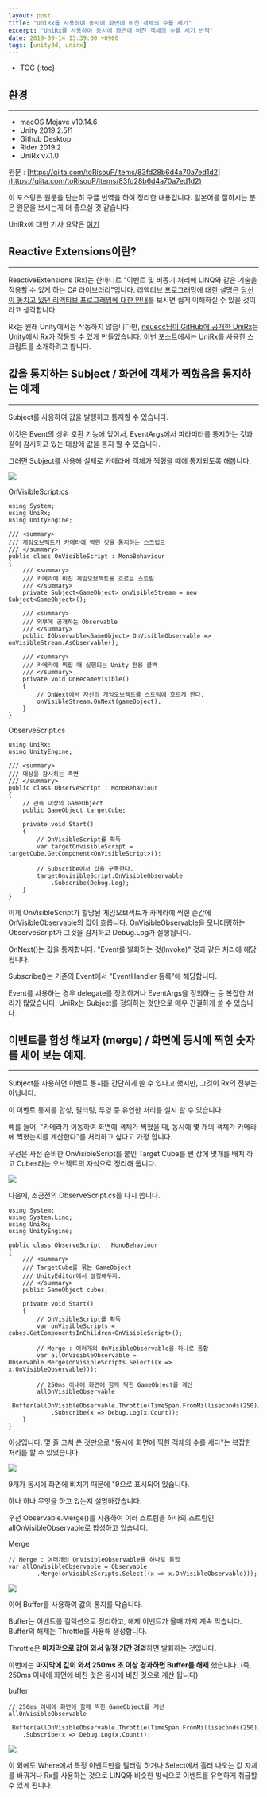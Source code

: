 ```yaml
---
layout: post
title: "UniRx를 사용하여 동시에 화면에 비친 객체의 수를 세기"
excerpt: "UniRx를 사용하여 동시에 화면에 비친 객체의 수를 세기 번역"
date: 2019-09-14 13:39:00 +0900
tags: [unity3d, unirx]
---
```

* TOC
{:toc}

## 환경

---

- macOS Mojave v10.14.6
- Unity 2019.2.5f1
- Github Desktop
- Rider 2019.2
- UniRx v7.1.0

원문 : [https://qiita.com/toRisouP/items/83fd28b6d4a70a7ed1d2](https://qiita.com/toRisouP/items/83fd28b6d4a70a7ed1d2)

이 포스팅은 원문을 단순히 구글 번역을 하여 정리한 내용입니다. 일본어를 잘하시는 분은 원문을 보시는게 더 좋으실 것 같습니다. 

UniRx에 대한 기사 요약은 [여기](https://www.notion.so/karais89/UniRx-c3b7b66948534cc89bfc09951728af20)

## Reactive Extensions이란?

---

ReactiveExtensions (Rx)는 한마디로 "이벤트 및 비동기 처리에 LINQ와 같은 기술을 적용할 수 있게 하는 C# 라이브러리"입니다. 리액티브 프로그래밍에 대한 설명은 [당신이 놓치고 있던 리액티브 프로그래밍에 대한 안내](https://gist.github.com/casamia918/93b8db69beb9ee06b92a96b2a234d48e)를 보시면 쉽게 이해하실 수 있을 것이라고 생각합니다.

Rx는 원래 Unity에서는 작동하지 않습니다만, [neuecc님이 GitHub에 공개한 UniRx](https://github.com/neuecc/UniRx)는 Unity에서 Rx가 작동할 수 있게 만들었습니다. 이번 포스트에서는 UniRx를 사용한 스크립트를 소개하려고 합니다.

## 값을 통지하는 Subject<T> / 화면에 객체가 찍혔음을 통지하는 예제

---

Subject<T>를 사용하여 값을 발행하고 통지할 수 있습니다.

이것은 Event의 상위 호환 기능에 있어서, EventArgs에서 파라미터를 통지하는 것과 같이 감시하고 있는 대상에 값을 통지 할 수 있습니다.

그러면 Subject<T>를 사용해 실제로 카메라에 객체가 찍혔을 때에 통지되도록 해봅니다.

![](/images/unity3d/2019-09-14-1.png)

OnVisibleScript.cs

    using System;
    using UniRx;
    using UnityEngine;
    
    /// <summary>
    /// 게임오브젝트가 카메라에 찍힌 것을 통지하는 스크립트
    /// </summary>
    public class OnVisibleScript : MonoBehaviour
    {
        /// <summary>
        /// 카메라에 비친 게임오브젝트를 흐르는 스트림
        /// </summary>
        private Subject<GameObject> onVisibleStream = new Subject<GameObject>();
    
        /// <summary>
        /// 외부에 공개하는 Observable
        /// </summary>
        public IObservable<GameObject> OnVisibleObservable => onVisibleStream.AsObservable();
        
        /// <summary>
        /// 카메라에 찍힐 때 실행되는 Unity 전용 콜백
        /// </summary>
        private void OnBecameVisible()
        {
            // OnNext에서 자신의 게임오브젝트를 스트림에 흐르게 한다.
            onVisibleStream.OnNext(gameObject);
        }
    }

ObserveScript.cs

    using UniRx;
    using UnityEngine;
    
    /// <summary>
    /// 대상을 감시하는 측면
    /// </summary>
    public class ObserveScript : MonoBehaviour
    {
        // 관측 대상의 GameObject
        public GameObject targetCube;
    
        private void Start()
        {
            // OnVisibleScript를 획득
            var targetOnvisibleScript = targetCube.GetComponent<OnVisibleScript>();
            
            // Subscribe에서 값을 구독한다.
            targetOnvisibleScript.OnVisibleObservable
                .Subscribe(Debug.Log);
        }
    }

이제 OnVisibleScript가 할당된 게임오브젝트가 카메라에 찍힌 순간에 OnVisibleObservable의 값이 흐릅니다. OnVisibleObservable을 모니터링하는 ObserveScript가 그것을 감지하고 Debug.Log가 실행됩니다.

OnNext()는 값을 통지합니다. "Event를 발화하는 것(Invoke)" 것과 같은 처리에 해당됩니다.

Subscribe()는 기존의 Event에서 "EventHandler 등록"에 해당합니다.

Event를 사용하는 경우 delegate를 정의하거나 EventArgs을 정의하는 등 복잡한 처리가 많았습니다. UniRx는 Subject를 정의하는 것만으로 매우 간결하게 쓸 수 있습니다.

## 이벤트를 합성 해보자 (merge) /  화면에 동시에 찍힌 숫자를 세어 보는 예제.

---

Subject<T>를 사용하면 이벤트 통지를 간단하게 쓸 수 있다고 했지만, 그것이 Rx의 전부는 아닙니다.

이 이벤트 통지를 합성, 필터링, 투영 등 유연한 처리를 실시 할 수 있습니다.

예를 들어, "카메라가 이동하여 화면에 객체가 찍혔을 때, 동시에 몇 개의 객체가 카메라에 찍혔는지를 계산한다"를 처리하고 싶다고 가정 합니다.

우선은 사전 준비한 OnVisibleScript를 붙인 Target Cube를 씬 상에 몇개를 배치 하고 Cubes라는 오브젝트의 자식으로 정리해 둡니다.

![](/images/unity3d/2019-09-14-2.png)

다음에, 조금전의 ObserveScript.cs를 다시 씁니다.

    using System;
    using System.Linq;
    using UniRx;
    using UnityEngine;
    
    public class ObserveScript : MonoBehaviour
    {
        /// <summary>
        /// TargetCube를 묶는 GameObject
        /// UnityEditor에서 설정해두자.
        /// </summary>
        public GameObject cubes;
    
        private void Start()
        {
            // OnVisibleScript를 획득
            var onVisibleScripts = cubes.GetComponentsInChildren<OnVisibleScript>();
            
            // Merge : 여러개의 OnVisibleObservable을 하나로 통합
            var allOnVisibleObservable = Observable.Merge(onVisibleScripts.Select((x => x.OnVisibleObservable)));
            
            // 250ms 이내에 화면에 함께 찍힌 GameObject를 계산
            allOnVisibleObservable
                .Buffer(allOnVisibleObservable.Throttle(TimeSpan.FromMilliseconds(250)))
                .Subscribe(x => Debug.Log(x.Count));
        }
    }

이상입니다. 몇 줄 고쳐 쓴 것만으로 "동시에 화면에 찍힌 객체의 수를 세다"는 복잡한 처리를 할 수 있었습니다.

![](/images/unity3d/2019-09-14-3.png)

9개가 동시에 화면에 비치기 때문에 "9으로 표시되어 있습니다.

하나 하나 무엇을 하고 있는지 설명하겠습니다.

우선 Observable.Merge()를 사용하여 여러 스트림을 하나의 스트림인 allOnVisibleObservable로 합성하고 있습니다.

Merge

    // Merge : 여러개의 OnVisibleObservable을 하나로 통합
    var allOnVisibleObservable = Observable
    		.Merge(onVisibleScripts.Select((x => x.OnVisibleObservable))); 

![](/images/unity3d/2019-09-14-4.jpeg)

이어 Buffer를 사용하여 값의 통지를 막습니다.

Buffer는 이벤트를 컬렉션으로 정리하고, 해제 이벤트가 올때 까지 계속 막습니다. Buffer의 해제는 Throttle를 사용해 생성합니다.

Throttle은 **마지막으로 값이 와서 일정 기간 경과**하면 발화하는 것입니다.

이번에는 **마지막에 값이 와서 250ms 초 이상 경과하면 Buffer를 해제** 했습니다. (즉, 250ms 이내에 화면에 비친 것은 동시에 비친 것으로 계산 됩니다)

buffer

    // 250ms 이내에 화면에 함께 찍힌 GameObject를 계산
    allOnVisibleObservable
        .Buffer(allOnVisibleObservable.Throttle(TimeSpan.FromMilliseconds(250)))
        .Subscribe(x => Debug.Log(x.Count));

![](/images/unity3d/2019-09-14-5.jpeg)

이 외에도 Where에서 특정 이벤트만을 필터링 하거나 Select에서 흘러 나오는 값 자체를 바꿔거나 Rx를 사용하는 것으로 LINQ와 비슷한 방식으로 이벤트를 유연하게 취급할 수 있게 됩니다.